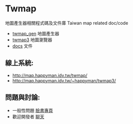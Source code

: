 # Twmap

地圖產生器相關程式碼及文件庫 Taiwan map related doc/code

 * [twmap_gen](./twmap_gen/) 地圖產生器
 * [twmap3](./twmap3/)    地圖瀏覽器
 * [docs](./docs) 文件
 

## 線上系統:
 * http://map.happyman.idv.tw/twmap/
 * http://map.happyman.idv.tw/~happyman/twmap3/

## 問題與討論: 
 - 一般性問題 [臉書專頁](https://www.facebook.com/twmapgen/)
 - 歡迎開發者 [聊天](https://gitter.im/twmap_gen/community)
